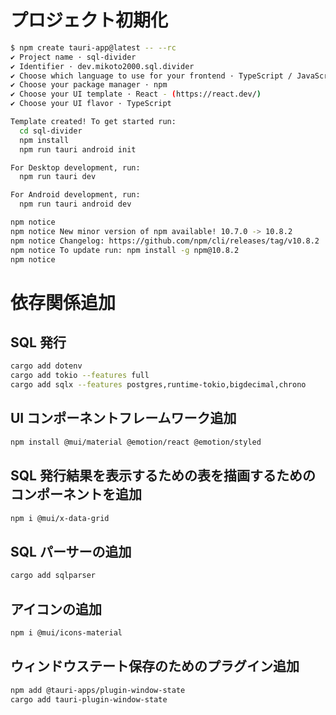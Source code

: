 # プロジェクト初期化

```sh
$ npm create tauri-app@latest -- --rc
✔ Project name · sql-divider
✔ Identifier · dev.mikoto2000.sql.divider
✔ Choose which language to use for your frontend · TypeScript / JavaScript - (pnpm, yarn, npm, bun)
✔ Choose your package manager · npm
✔ Choose your UI template · React - (https://react.dev/)
✔ Choose your UI flavor · TypeScript

Template created! To get started run:
  cd sql-divider
  npm install
  npm run tauri android init

For Desktop development, run:
  npm run tauri dev

For Android development, run:
  npm run tauri android dev

npm notice
npm notice New minor version of npm available! 10.7.0 -> 10.8.2
npm notice Changelog: https://github.com/npm/cli/releases/tag/v10.8.2
npm notice To update run: npm install -g npm@10.8.2
npm notice
```

# 依存関係追加

## SQL 発行

```sh
cargo add dotenv
cargo add tokio --features full
cargo add sqlx --features postgres,runtime-tokio,bigdecimal,chrono
```

## UI コンポーネントフレームワーク追加

```sh
npm install @mui/material @emotion/react @emotion/styled
```

## SQL 発行結果を表示するための表を描画するためのコンポーネントを追加

```sh
npm i @mui/x-data-grid
```

## SQL パーサーの追加

```sh
cargo add sqlparser
```

## アイコンの追加

```sh
npm i @mui/icons-material
```

## ウィンドウステート保存のためのプラグイン追加

```sh
npm add @tauri-apps/plugin-window-state
cargo add tauri-plugin-window-state
```
